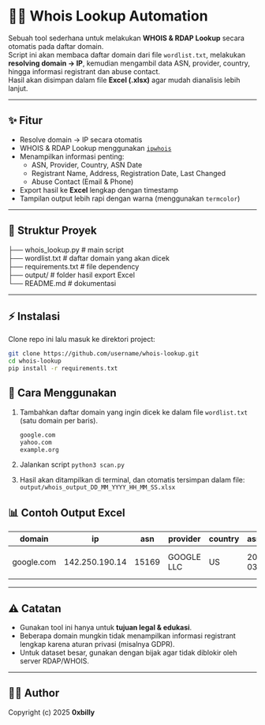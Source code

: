 # 🕵️‍♂️ Whois Lookup Automation

Sebuah tool sederhana untuk melakukan **WHOIS & RDAP Lookup** secara otomatis pada daftar domain.  
Script ini akan membaca daftar domain dari file `wordlist.txt`, melakukan **resolving domain → IP**, kemudian mengambil data ASN, provider, country, hingga informasi registrant dan abuse contact.  
Hasil akan disimpan dalam file **Excel (.xlsx)** agar mudah dianalisis lebih lanjut.

---

## ✨ Fitur
- Resolve domain → IP secara otomatis
- WHOIS & RDAP Lookup menggunakan [`ipwhois`](https://pypi.org/project/ipwhois/)
- Menampilkan informasi penting:
  - ASN, Provider, Country, ASN Date
  - Registrant Name, Address, Registration Date, Last Changed
  - Abuse Contact (Email & Phone)
- Export hasil ke **Excel** lengkap dengan timestamp
- Tampilan output lebih rapi dengan warna (menggunakan `termcolor`)

---

## 📂 Struktur Proyek
├── whois_lookup.py # main script<br>
├── wordlist.txt # daftar domain yang akan dicek<br>
├── requirements.txt # file dependency<br>
├── output/ # folder hasil export Excel<br>
└── README.md # dokumentasi<br>

---

## ⚡ Instalasi
Clone repo ini lalu masuk ke direktori project:

```bash
git clone https://github.com/username/whois-lookup.git
cd whois-lookup
pip install -r requirements.txt
```

## 🚀 Cara Menggunakan

1. Tambahkan daftar domain yang ingin dicek ke dalam file `wordlist.txt` (satu domain per baris).
   ```txt
   google.com
   yahoo.com
   example.org

2. Jalankan script
```python3 scan.py```

3. Hasil akan ditampilkan di terminal, dan otomatis tersimpan dalam file:
```output/whois_output_DD_MM_YYYY_HH_MM_SS.xlsx```

## 📊 Contoh Output Excel
| domain      | ip             | asn   | provider     | country | asn_date   | registrant_name | registrant_address             | registrant_registered | registrant_last_changed | abuse_email      | abuse_phone  |
|-------------|----------------|-------|--------------|---------|------------|-----------------|-------------------------------|-----------------------|--------------------------|------------------|--------------|
| google.com  | 142.250.190.14 | 15169 | GOOGLE LLC   | US      | 2000-03-30 | Google LLC      | 1600 Amphitheatre Parkway ... | 1997-09-15T00:00:00Z  | 2021-02-10T08:00:00Z     | abuse@google.com | +1-650-253-0000 |

---

## ⚠️ Catatan
- Gunakan tool ini hanya untuk **tujuan legal & edukasi**.
- Beberapa domain mungkin tidak menampilkan informasi registrant lengkap karena aturan privasi (misalnya GDPR).
- Untuk dataset besar, gunakan dengan bijak agar tidak diblokir oleh server RDAP/WHOIS.

---

## 👨‍💻 Author
Copyright (c) 2025 **0xbilly**

